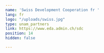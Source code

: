 ```yaml
---
name: 'Swiss Development Cooperation fr '
lang: fr
logo: "/uploads/swiss.jpg"
type: unam_partners
link: https://www.eda.admin.ch/sdc
position: 14
hidden: false

---
```

